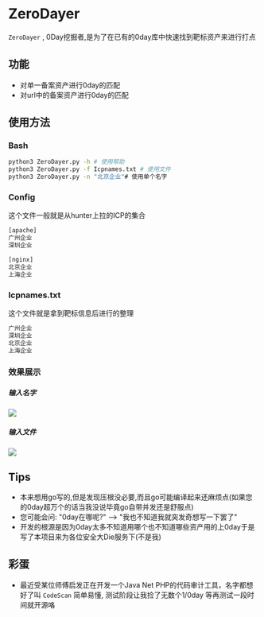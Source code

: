 # ZeroDayer

`ZeroDayer` , 0Day挖掘者,是为了在已有的0day库中快速找到靶标资产来进行打点


## 功能

+ 对单一备案资产进行0day的匹配
+ 对url中的备案资产进行0day的匹配


## 使用方法

### Bash
```bash
python3 ZeroDayer.py -h # 使用帮助
python3 ZeroDayer.py -f Icpnames.txt # 使用文件
python3 ZeroDayer.py -n "北京企业"# 使用单个名字
```

### Config
这个文件一般就是从hunter上拉的ICP的集合
```xml
[apache]
广州企业
深圳企业

[nginx]
北京企业
上海企业
```

### Icpnames.txt
这个文件就是拿到靶标信息后进行的整理
```xml
广州企业
深圳企业
北京企业
上海企业
```

### 效果展示

##### 输入名字
![](https://zjacky-blog.oss-cn-beijing.aliyuncs.com/blog/202404172046040.png)

##### 输入文件
![](https://zjacky-blog.oss-cn-beijing.aliyuncs.com/blog/202404172046728.png)

## Tips
+ 本来想用go写的,但是发现压根没必要,而且go可能编译起来还麻烦点(如果您的0day超万个的话当我没说毕竟go自带并发还是舒服点)
+ 您可能会问: "0day在哪呢?" --> "我也不知道我就突发奇想写一下罢了"
+ 开发的根源是因为0day太多不知道用哪个也不知道哪些资产用的上0day于是写了本项目来为各位安全大Die服务下(不是我)

## 彩蛋

+ 最近受某位师傅启发正在开发一个Java Net PHP的代码审计工具，名字都想好了叫 `CodeScan` 简单易懂, 测试阶段让我捡了无数个1/0day 等再测试一段时间就开源咯